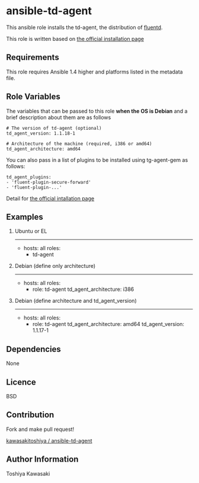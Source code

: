 # ansible-td-agent

This ansible role installs the td-agent, the distribution of [fluentd](http://fluentd.org/).

This role is written based on [the official installation page](http://docs.fluentd.org/categories/installation)

## Requirements

This role requires Ansible 1.4 higher and platforms listed in the metadata file.

## Role Variables

The variables that can be passed to this role **when the OS is Debian** and a brief description about them are as follows

    # The version of td-agent (optional)
    td_agent_version: 1.1.18-1

    # Architecture of the machine (required, i386 or amd64)
    td_agent_architecture: amd64

You can also pass in a list of plugins to be installed using tg-agent-gem as follows:

    td_agent_plugins:
    - 'fluent-plugin-secure-forward'
    - 'fluent-plugin-...'

Detail for [the official intallation page](http://docs.fluentd.org/articles/install-by-deb)

## Examples

1) Ubuntu or EL

    ---
    - hosts: all
      roles:
        - td-agent

2) Debian (define only architecture)

    ---
    - hosts: all
      roles:
        - role: td-agent
          td_agent_architecture: i386

3) Debian (define architecture and td_agent_version)

    ---
    - hosts: all
      roles:
        - role: td-agent
          td_agent_architecture: amd64
          td_agent_version: 1.1.17-1


## Dependencies

None

## Licence

BSD

## Contribution

Fork and make pull request!

[kawasakitoshiya / ansible-td-agent](https://github.com/kawasakitoshiya/ansible-td-agent)

## Author Information

Toshiya Kawasaki
